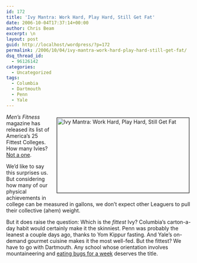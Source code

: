 ```yaml
---
id: 172
title: 'Ivy Mantra: Work Hard, Play Hard, Still Get Fat'
date: 2006-10-04T17:37:14+00:00
author: Chris Beam
excerpt: \n
layout: post
guid: http://localhost/wordpress/?p=172
permalink: /2006/10/04/ivy-mantra-work-hard-play-hard-still-get-fat/
dsq_thread_id:
  - 96126142
categories:
  - Uncategorized
tags:
  - Columbia
  - Dartmouth
  - Penn
  - Yale
---
```

<img height="202" hspace="10" src="http://www.ivygateblog.com/wp-content/uploads/2006/10/couch%2520potato.jpg" width="356" align="right" vspace="10" border="1" alt="Ivy Mantra: Work Hard, Play Hard, Still Get Fat" />_Men&#8217;s Fitness_ magazine has released its list of America&#8217;s 25 Fittest Colleges. How many Ivies? [Not a one](http://www.mensfitness.com/college_rankings/79).

We&#8217;d like to say this surprises us. But considering how many of our physical achievements in college can be measured in gallons, we don&#8217;t expect&nbsp;other Leaguers to pull their collective (ahem) weight.

But it does raise the question: Which is the _fittest_ Ivy? Columbia&#8217;s carton-a-day habit would certainly make it the skinniest. Penn was probably the leanest a couple days ago, thanks to Yom Kippur fasting. And Yale&#8217;s on-demand gourmet cuisine makes it the most well-fed. But the fittest? We have to go with Dartmouth. Any school whose orientation involves mountaineering and [eating bugs for a week](http://www.ivygateblog.com/2006/08/dartmouth_trekkers_prepare_for_lives_of_solitude_cannibalism.html) deserves the title.